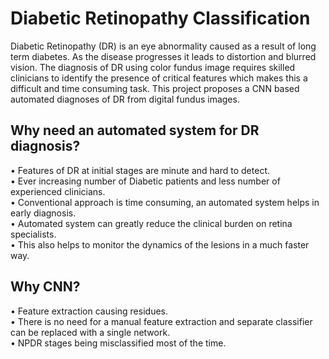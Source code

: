 # Diabetic Retinopathy Classification
 
Diabetic  Retinopathy  (DR)  is  an  eye  abnormality  caused  as a  result  of  long  term  diabetes.  As  the  disease progresses it leads to distortion and blurred vision. The diagnosis of DR using color fundus image requires skilled clinicians to identify the presence of critical features which makes this a difficult and time consuming task. This project proposes a CNN based automated  diagnoses of  DR  from  digital  fundus  images.  

## Why need an automated system for DR diagnosis?
• Features of DR at initial stages are minute and hard to detect.<br />
• Ever increasing number of Diabetic patients and less number of experienced
clinicians.<br />
• Conventional approach is time consuming, an automated system helps in early
diagnosis.<br />
• Automated system can greatly reduce the clinical burden on retina specialists.<br />
• This also helps to monitor the dynamics of the lesions in a much faster way.<br />

## Why CNN?
• Feature extraction causing residues.<br />
• There is no need for a manual feature extraction and separate classifier can be
replaced with a single network.<br />
• NPDR stages being misclassified most of the time.<br />




